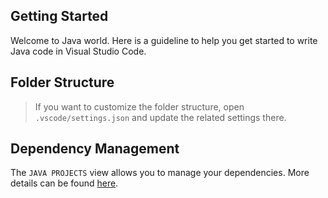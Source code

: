 ## Getting Started

Welcome to  Java world. Here is a guideline to help you get started to write Java code in Visual Studio Code.

## Folder Structure

> If you want to customize the folder structure, open `.vscode/settings.json` and update the related settings there.

## Dependency Management

The `JAVA PROJECTS` view allows you to manage your dependencies. More details can be found [here](https://github.com/microsoft/vscode-java-dependency#manage-dependencies).
